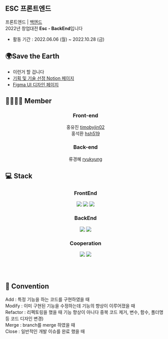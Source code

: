 ## ESC 프론트엔드
프론트엔드 | [백엔드](https://github.com/2-sc/Back-End/blob/main/README.md)<br>
2022년 창업대전 **Esc - BackEnd**입니다  
 
- 활동 기간 : 2022.06.06 (월) ~ 2022.10.28 (금)


## 🌍Save the Earth
- 이런거 할 겁니다
- [기획 및 기술 선정 Notion 페이지](https://www.notion.so/ryu-ddo/Save-the-Earth-2dfbd93a4dc740eda4c338a6ede43c8b)
- [Figma UI 디자인 페이지](#)

## 👨‍👨‍👧‍👦 Member
<div align="center">
<h3>Front-end</h3>
홍유진 <a href="https://github.com/timobyjin02">timobyjin02</a><br>
홍석환 <a href="https://github.com/hsh519">hsh519</a><br>

<h3>Back-end</h3>
류경혜 <a href="https://github.com/ryukyung">ryukyung</a>
</div>

## 💻 Stack
<h3 align="center">  
  FrontEnd
</h3>
<p align="center">  
  <img src="https://img.shields.io/badge/HTML-white?logo=html5"/>
  <img src= "https://img.shields.io/badge/CSS-blue?logo=css3"/>
  <img src= "https://img.shields.io/badge/JavaScript-ES6-yellow?logo=javascript"/>


<h3 align="center">  
 BackEnd
</h3>
<p align="center">  
<img src="https://img.shields.io/badge/Django-092E20?logo=Django&color=092E20"/>
  <img src= "https://img.shields.io/badge/MariaDB-003545?logo=mariadb&logoColor=white"/>
</p>  

<h3 align="center">  
  Cooperation
</h3>
<p align="center">
  <img src="https://img.shields.io/badge/GitHub-100000?logo=github" />
  <img src= "https://img.shields.io/badge/Git-FF4500?logo=git&logoColor=white"/>
</p>
<br/>
<br/>

## 🤙 Convention

Add : 특정 기능을 하는 코드를 구현하였을 때<br>
Modify : 이미 구현된 기능을 수정하는데 기능의 향상이 이루어졌을 때<br>
Refactor : 리펙토링을 했을 때 기능 향상이 아니다 중복 코드 제거, 변수, 함수, 폴더명 등 코드 디자인 변경)<br>
Merge : branch를 merge 하였을 때<br>
Close : 일반적인 개발 이슈를 완료 했을 때<br>


